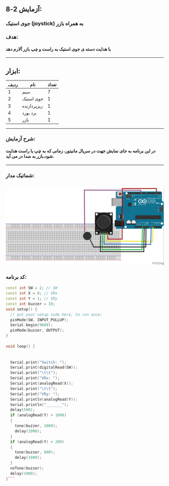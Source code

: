 ## آزمایش 2-8:
### جوی استیک (joystick) به همراه بازر
### هدف:
#### با هدایت دسته ی جوی استیک به راست و چپ بازر آلارم دهد
---
## ابزار:

|ردیف|نام|تعداد|
|----|----|----|
|1|سیم|7|
|2|جوی استیک|1|
|3|ریزپردازنده|1|
|4|برد بورد|1|
|5|بازر|1|
---
### شرح آزمایش:
#### در این برنامه به جای نمایش جهت در سریال مانیتور، زمانی که به چپ یا راست هدایت شود،بازر به صدا در می آید.
---
### شماتیک مدار:
![](/media/shemajoystickbuzzer.jpg)
---
### کد برنامه:
```cpp
const int SW = 2; // SW
const int X = 0; // VRx
const int Y = 1; // VRy
const int buzzer = 10;
void setup() {
  // put your setup code here, to run once:
  pinMode(SW, INPUT_PULLUP);
  Serial.begin(9600);
  pinMode(buzzer, OUTPUT);
}

void loop() {


  Serial.print("Switch: ");
  Serial.print(digitalRead(SW));
  Serial.print("\t\t");
  Serial.print("VRx: ");
  Serial.print(analogRead(X));
  Serial.print("\t\t");
  Serial.print("VRy: ");
  Serial.println(analogRead(Y));
  Serial.println("_______");
  delay(500);
  if (analogRead(Y) > 1000)
  {
    tone(buzzer, 1000);
    delay(1000);
  }
  if (analogRead(Y) < 200)
  {
    tone(buzzer, 800);
    delay(1000);
  }
  noTone(buzzer);
  delay(1000);
}```
